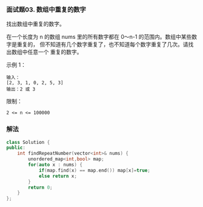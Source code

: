 ### 面试题03. 数组中重复的数字

找出数组中重复的数字。


在一个长度为 n 的数组 nums 里的所有数字都在 0～n-1 的范围内。数组中某些数字是重复的，
但不知道有几个数字重复了，也不知道每个数字重复了几次。请找出数组中任意一个
重复的数字。

示例 1：
```
输入：
[2, 3, 1, 0, 2, 5, 3]
输出：2 或 3 
```

限制：
```
2 <= n <= 100000
```

### 解法
``` cpp
class Solution {
public:
    int findRepeatNumber(vector<int>& nums) {
        unordered_map<int,bool> map;
        for(auto x : nums) {
            if(map.find(x) == map.end()) map[x]=true;
            else return x;
        }
        return 0;
    }
};
```